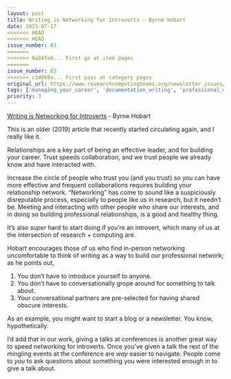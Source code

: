 ```yaml
---
layout: post
title: Writing is Networking for Introverts - Byrne Hobart
date: 2021-07-17
<<<<<<< HEAD
<<<<<<< HEAD
issue_number: 83
=======
>>>>>>> 0a34fe0... First go at item pages
=======
issue_number: 83
>>>>>>> c1d069a... First pass at category pages
original_url: https://www.researchcomputingteams.org/newsletter_issues/0083
tags: ['managing_your_career', 'documentation_writing', 'professional_development']
priority: 3
---
```


<!-- markdownlint-disable MD033 -->
<!-- markdownlint-disable MD041 -->
<!-- markdownlint-disable MD049 -->

[Writing is Networking for Introverts](https://byrnehobart.medium.com/writing-is-networking-for-introverts-5cac14ad4c77) - Byrne Hobart

This is an older (2019) article that recently started circulating again, and I really like it.

Relationships are a key part of being an effective leader, and for building your career.  Trust speeds collaboration, and we trust people we already know and have interacted with.

Increase the circle of people who trust you (and you trust) so you can have more effective and frequent collaborations requires building your relationship network.  “Networking” has come to sound like a suspiciously disreputable process, especially to people like us in research, but it needn’t be.  Meeting and interacting with other people who share our interests, and in doing so building professional relationships, is a good and healthy thing.

It’s also *super* hard to start doing if you’re an introvert, which many of us at the intersection of research + computing are.

Hobart encourages those of us who find in-person networking uncomfortable to think of writing as a way to build our professional network; as he points out,

1. You don’t have to introduce yourself to anyone.
2. You don’t have to conversationally grope around for something to talk about.
3. Your conversational partners are pre-selected for having shared obscure interests.

As an example, you might want to start a blog or a newsletter.  You know, hypothetically.

I’d add that in our work, giving a talks at conferences is another great way to speed networking for introverts.  Once you’ve given a talk the rest of the mingling events at the conference are *way* easier to navigate.  People come to *you* to ask questions about something you were interested enough in to give a talk about.
